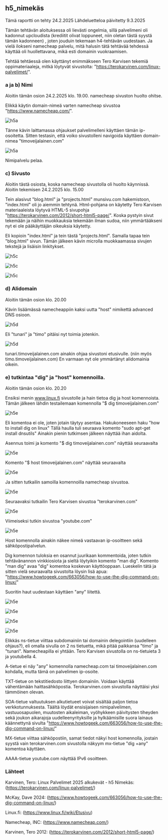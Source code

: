 ## h5_nimekäs
Tämä raportti on tehty 24.2.2025
Lähdeluetteloa päivitetty 9.3.2025

Tämän tehtävän aloituksessa oli lievästi ongelmia, sillä palvelimeni oli kadonnut upcloudista (krediitit olivat loppuneet, niin oletan tästä syystä tämän kadonneen) , joten jouduin tekemaan h4-tehtävän uudestaan. Ja vielä ilokseni namecheap palvelu, mitä halusin tätä tehtävää tehdessä käyttää oli huollettavana, mikä esti domainin vuokraamisen.

Tehtää tehtäessä olen käyttänyt enimmäkseen Tero Karvisen tekemiä oppimateriaaleja, mitkä löytyvät sivustolta: "https://terokarvinen.com/linux-palvelimet/".

### a ja b) Nimi
Aloitin tämän osion 24.2.2025 klo. 19.00. namecheap sivuston huolto ohitse.

Elikkä käytin domain-nimeä varten namecheap sivustoa "https://www.namecheap.com/".

![h5a](images/h5_a_namecheap.png)

Tänne kävin laittamassa ohjaukset palvelimelleni käyttäen tämän ip-osoitetta. Sitten testasin, että voiko sivustolleni navigoida käyttäen domain-nimea "timoveijalainen.com"

![h5a](images/h5_a_selain.png)

Nimipalvelu pelaa.

### c) Sivusto
Aloitin tästä osiosta, koska namecheap sivustolla oli huolto käynnissä. Aloitin tekemisen 24.2.2025 klo. 15.00

Tein alasivut "blog.html" ja "projects.html" munsivu.com hakemistoon, "index.html" oli jo aiemmin tehtynä. Html-pohjana on käytetty Tero Karvisen materiaaleista löytyvä HTML-5 sivupohja "https://terokarvinen.com/2012/short-html5-page/". Koska pystyin sivut tekemään ja näihin muokkauksia tekemään ilman sudoa, niin ymmärtääkseni nyt ei ole pääkäyttäjän oikeuksia käytetty.

Eli kopioin "index.html" ja tein tästä "projects.html". Samalla tapaa tein "blog.html" sivun. Tämän jälkeen kävin microlla muokkaamassa sivujen tekstejä ja lisäisin linkitykset.

![h5c](images/h5_c_htmlsivut.png)

![h5c](images/h5_c_micro.png)

![h5c](images/h5_c_linkit.png)

### d) Alidomain
Aloitin tämän osion klo. 20.00

Kävin lisäämässä namecheappiin kaksi uutta "host" nimikettä advanced DNS osioon.

![h5d](images/h5_d_namecheap.png)

Eli "tunari" ja "timo" pitäisi nyt toimia jotenkin.

![h5d](images/h5_d_tunari.png)

tunari.timoveijalainen.com ainakin ohjaa sivustoni etusivulle. (niin myös timo.timoveijalainen.com)
En varmaan nyt ole ymmärtänyt alidomainia oikein.

### e) tutkintaa "dig" ja "host" komennoilla.
Aloitin tämän osion klo. 20.20

Ensiksi menin www.linux.fi sivustolle ja hain tietoa dig ja host komennoista. Tämän jälkeen lähdin testailemaan komennolla "$ dig timoveijalainen.com" 

![h5e](images/h5_e_dig.png)

Eli komentoa ei ole, joten jotain täytyy asentaa. Hakukoneeseen haku "how to install dig on linux" Tällä haulla tuli seuraava komento "sudo apt-get install dnsutils" Ainakin pienin tutkimsen jälkeen näyttää ihan aidolta.

Asennus toimi ja komento "$ dig timoveijalainen.com" näyttää seuraavalta

![h5e](images/h5_e_dig2.png)

Komento "$ host timoveijalainen.com" näyttää seuraavalta

![h5e](images/h5_e_host.png)

Ja sitten tutkailin samoilla komennoilla namecheap sivustoa.

![h5e](images/h5_e_namecheap.png)

Seuraavaksi tutkailin Tero Karvisen sivustoa "terokarvinen.com"

![h5e](images/h5_e_terokarvinen.png)

Viimeiseksi tutkin sivustoa "youtube.com"

![h5e](images/h5_e_youtube.png)

Host komennolla ainakin näkee nimeä vastaavan ip-osoitteen sekä sähköpostipalvelun.

Dig komennon tuloksia en osannut juurikaan kommentoida, joten tutkin tehtävänannon vinkkiosiota ja sieltä löytyikin komento "man dig". Komento "man dig" avaa "dig" komentoa koskevan käyttöoppaan. Lueskelin tätä ja sitten vielä seuraavalta sivustolta löysin lisä apua: "https://www.howtogeek.com/663056/how-to-use-the-dig-command-on-linux/"

Suoritin haut uudestaan käyttäen "any" liitettä. 

![h5e](images/h5_e_omaany.png)

![h5e](images/h5_e_namecheapany.png)

![h5e](images/h5_e_terokarvinenany.png)

![h5e](images/h5_e_youtubeany.png)

Elikkäs ns-tietue viittaa subdomainiin tai domainin delegointiin (uudelleen ohjaus?), eli omalla sivulla on 2 ns tietuetta, mikä pitää paikkansa "timo" ja "tunari". Namecheapilla ei yhtään. Tero Karvisen sivustolla on ns-tietuieta 3 ja youtubella 4.

A-tietue ei näy "any" komennolla namecheap.com tai timoveijalainen.com kohdalla, mutta tämä on palvelimen ip-osoite.

TXT-tietue on tekstitiedosto liittyen domainiin. Voidaan käyttää vähentämään haittasähköpostia. Terokarvinen.com sivustolla näyttäisi yksi tämmöinen olevan.

SOA-tietue valtuutuksen alkutietueet voivat sisältää paljon tietoa verkkotunnuksesta. Täältä löydät ensisijaisen nimipalvelimen, vastuuosapuolen, muutosten aikaleiman, vyöhykkeen päivitysten tiheyden sekä joukon aikarajoja uudelleenyrityksille ja hylkäämisille suora lainaus käännettynä sivulta "https://www.howtogeek.com/663056/how-to-use-the-dig-command-on-linux/"

MX-tietue viittaa sähköpostiin, samat tiedot näkyi host komennolla, jostain syystä vain terokarvinen.com sivustolla näkyym mx-tietue "dig +any" komentoa käyttäen.

AAAA-tietue youtube.com näyttää IPv6 osoitteen.


### Lähteet

Karvinen, Tero: Linux Palvelimet 2025 alkukevät - h5 Nimekäs: (https://terokarvinen.com/linux-palvelimet/)

McKay, Dave 2024: (https://www.howtogeek.com/663056/how-to-use-the-dig-command-on-linux/)

Linux.fi: (https://www.linux.fi/wiki/Etusivu)

Namecheap, INC: (https://www.namecheap.com/)

Karvinen, Tero 2012: (https://terokarvinen.com/2012/short-html5-page/)
